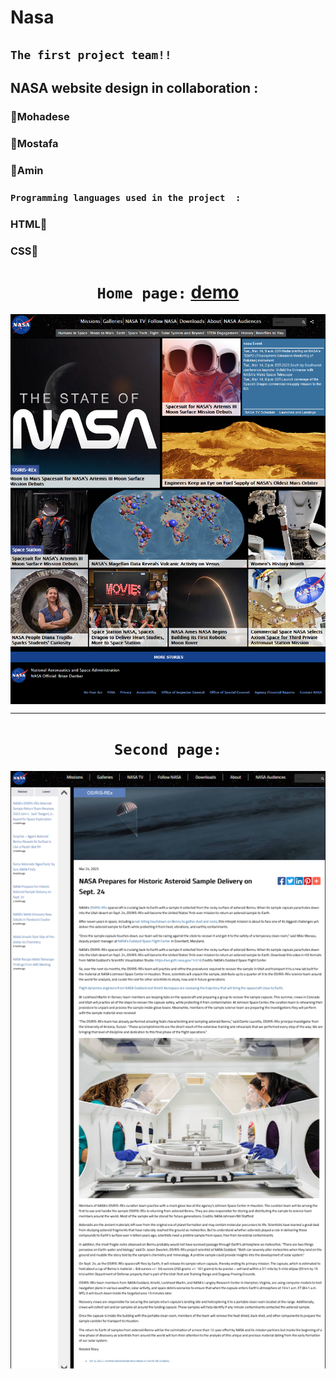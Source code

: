 # Nasa

## `The first project team!!`

## NASA website design in collaboration :


### 🔵Mohadese

### 🔵Mostafa

### 🔵Amin

### `Programming languages ​​used in the project  :`

### HTML🧡
### CSS💚
<center>

# `Home page:` [demo](https://kmohadesek.github.io/NASA.org-Project/)
<img align="center" alt="Coding" width="" src="./image/Screenshot 2024-10-15 105033.png">

<hr>

# `Second page:`
<img align="center" alt="Coding" width="" src="./image/Screenshot 2024-10-15 105221.2.png">



